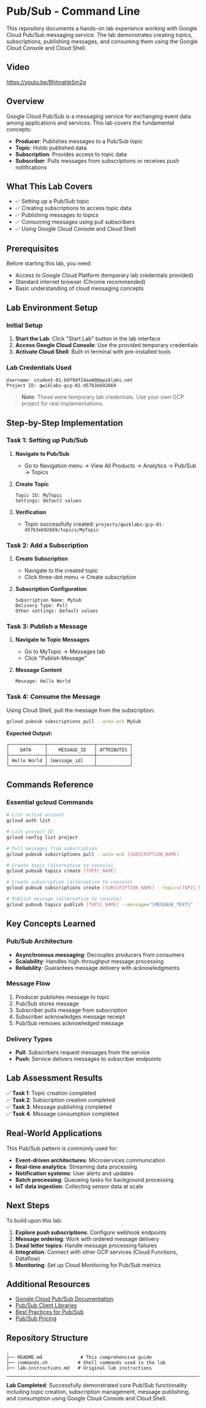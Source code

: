 # Pub/Sub - Command Line

This repository documents a hands-on lab experience working with Google Cloud Pub/Sub messaging service. The lab demonstrates creating topics, subscriptions, publishing messages, and consuming them using the Google Cloud Console and Cloud Shell.

## Video

https://youtu.be/BhhnahbSm2g

## Overview

Google Cloud Pub/Sub is a messaging service for exchanging event data among applications and services. This lab covers the fundamental concepts:

- **Producer**: Publishes messages to a Pub/Sub topic
- **Topic**: Holds published data
- **Subscription**: Provides access to topic data
- **Subscriber**: Pulls messages from subscriptions or receives push notifications

## What This Lab Covers

- ✅ Setting up a Pub/Sub topic
- ✅ Creating subscriptions to access topic data
- ✅ Publishing messages to topics
- ✅ Consuming messages using pull subscribers
- ✅ Using Google Cloud Console and Cloud Shell

## Prerequisites

Before starting this lab, you need:

- Access to Google Cloud Platform (temporary lab credentials provided)
- Standard internet browser (Chrome recommended)
- Basic understanding of cloud messaging concepts

## Lab Environment Setup

### Initial Setup
1. **Start the Lab**: Click "Start Lab" button in the lab interface
2. **Access Google Cloud Console**: Use the provided temporary credentials
3. **Activate Cloud Shell**: Built-in terminal with pre-installed tools

### Lab Credentials Used
```
Username: student-01-b9f9df24aa60@qwiklabs.net
Project ID: qwiklabs-gcp-01-d57b3eb92669
```

> **Note**: These were temporary lab credentials. Use your own GCP project for real implementations.

## Step-by-Step Implementation

### Task 1: Setting up Pub/Sub

1. **Navigate to Pub/Sub**
   - Go to Navigation menu → View All Products → Analytics → Pub/Sub → Topics

2. **Create Topic**
   ```
   Topic ID: MyTopic
   Settings: Default values
   ```

3. **Verification**
   - Topic successfully created: `projects/qwiklabs-gcp-01-d57b3eb92669/topics/MyTopic`

### Task 2: Add a Subscription

1. **Create Subscription**
   - Navigate to the created topic
   - Click three-dot menu → Create subscription
   
2. **Subscription Configuration**
   ```
   Subscription Name: MySub
   Delivery Type: Pull
   Other settings: Default values
   ```

### Task 3: Publish a Message

1. **Navigate to Topic Messages**
   - Go to MyTopic → Messages tab
   - Click "Publish Message"

2. **Message Content**
   ```
   Message: Hello World
   ```

### Task 4: Consume the Message

Using Cloud Shell, pull the message from the subscription:

```bash
gcloud pubsub subscriptions pull --auto-ack MySub
```

**Expected Output:**
```
┌─────────────┬─────────────────┬────────────┐
│    DATA     │    MESSAGE_ID   │ ATTRIBUTES │
├─────────────┼─────────────────┼────────────┤
│ Hello World │ [message_id]    │            │
└─────────────┴─────────────────┴────────────┘
```

## Commands Reference

### Essential gcloud Commands

```bash
# List active account
gcloud auth list

# List project ID
gcloud config list project

# Pull messages from subscription
gcloud pubsub subscriptions pull --auto-ack [SUBSCRIPTION_NAME]

# Create topic (alternative to console)
gcloud pubsub topics create [TOPIC_NAME]

# Create subscription (alternative to console)
gcloud pubsub subscriptions create [SUBSCRIPTION_NAME] --topic=[TOPIC_NAME]

# Publish message (alternative to console)
gcloud pubsub topics publish [TOPIC_NAME] --message="[MESSAGE_TEXT]"
```

## Key Concepts Learned

### Pub/Sub Architecture
- **Asynchronous messaging**: Decouples producers from consumers
- **Scalability**: Handles high-throughput message processing
- **Reliability**: Guarantees message delivery with acknowledgments

### Message Flow
1. Producer publishes message to topic
2. Pub/Sub stores message
3. Subscriber pulls message from subscription
4. Subscriber acknowledges message receipt
5. Pub/Sub removes acknowledged message

### Delivery Types
- **Pull**: Subscribers request messages from the service
- **Push**: Service delivers messages to subscriber endpoints

## Lab Assessment Results

✅ **Task 1**: Topic creation completed  
✅ **Task 2**: Subscription creation completed  
✅ **Task 3**: Message publishing completed  
✅ **Task 4**: Message consumption completed  

## Real-World Applications

This Pub/Sub pattern is commonly used for:

- **Event-driven architectures**: Microservices communication
- **Real-time analytics**: Streaming data processing  
- **Notification systems**: User alerts and updates
- **Batch processing**: Queueing tasks for background processing
- **IoT data ingestion**: Collecting sensor data at scale

## Next Steps

To build upon this lab:

1. **Explore push subscriptions**: Configure webhook endpoints
2. **Message ordering**: Work with ordered message delivery
3. **Dead letter topics**: Handle message processing failures
4. **Integration**: Connect with other GCP services (Cloud Functions, Dataflow)
5. **Monitoring**: Set up Cloud Monitoring for Pub/Sub metrics

## Additional Resources

- [Google Cloud Pub/Sub Documentation](https://cloud.google.com/pubsub/docs)
- [Pub/Sub Client Libraries](https://cloud.google.com/pubsub/docs/reference/libraries)
- [Best Practices for Pub/Sub](https://cloud.google.com/pubsub/docs/publisher)
- [Pub/Sub Pricing](https://cloud.google.com/pubsub/pricing)

## Repository Structure

```
.
├── README.md              # This comprehensive guide
├── commands.sh           # Shell commands used in the lab
├── lab-instructions.md   # Original lab instructions
```

---

**Lab Completed**: Successfully demonstrated core Pub/Sub functionality including topic creation, subscription management, message publishing, and consumption using Google Cloud Console and Cloud Shell.

